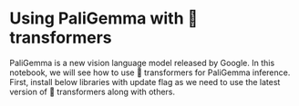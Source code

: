 # Using PaliGemma with 🤗 transformers

PaliGemma is a new vision language model released by Google. In this notebook, we will see how to use 🤗 transformers for PaliGemma inference. First, install below libraries with update flag as we need to use the latest version of 🤗 transformers along with others.
